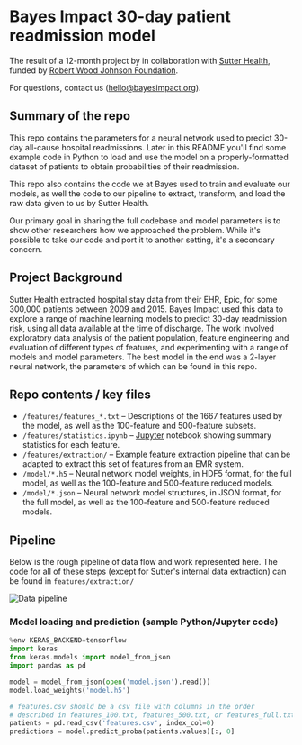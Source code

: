 # Bayes Impact 30-day patient readmission model

The result of a 12-month project by in collaboration with [Sutter Health](http://www.sutterhealth.org/), funded by [Robert Wood Johnson Foundation](http://www.rwjf.org/).

For questions, contact us (hello@bayesimpact.org).

## Summary of the repo

This repo contains the parameters for a neural network used to predict 30-day all-cause hospital readmissions. Later in this README you'll find some example code in Python to load and use the model on a properly-formatted dataset of patients to obtain probabilities of their readmission.

This repo also contains the code we at Bayes used to train and evaluate our models, as well the code to our pipeline to extract, transform, and load the raw data given to us by Sutter Health.

Our primary goal in sharing the full codebase and model parameters is to show other researchers how we approached the problem. While it's possible to take our code and port it to another setting, it's a secondary concern.

## Project Background

Sutter Health extracted hospital stay data from their EHR, Epic, for some 300,000 patients between 2009 and 2015. Bayes Impact used this data to explore a range of machine learning models to predict 30-day readmission risk, using all data available at the time of discharge. The work involved exploratory data analysis of the patient population, feature engineering and evaluation of different types of features, and experimenting with a range of models and model parameters. The best model in the end was a 2-layer neural network, the parameters of which can be found in this repo.

## Repo contents / key files

- `/features/features_*.txt` – Descriptions of the 1667 features used by the model, as well as the 100-feature and 500-feature subsets.
- `/features/statistics.ipynb` – [Jupyter](http://jupyter.org/) notebook showing summary statistics for each feature.
- `/features/extraction/` – Example feature extraction pipeline that can be adapted to extract this set of features from an EMR system.
- `/model/*.h5` – Neural network model weights, in HDF5 format, for the full model, as well as the 100-feature and 500-feature reduced models.
- `/model/*.json` – Neural network model structures, in JSON format, for the full model, as well as the 100-feature and 500-feature reduced models.

## Pipeline

Below is the rough pipeline of data flow and work represented here. The code for all of these steps (except for Sutter's internal data extraction) can be found in `features/extraction/`

![Data pipeline](https://github.com/bayesimpact/readmission-risk/blob/master/doc/images/data-pipeline.png?raw=true)

### Model loading and prediction (sample Python/Jupyter code)

```python
%env KERAS_BACKEND=tensorflow
import keras
from keras.models import model_from_json
import pandas as pd

model = model_from_json(open('model.json').read())
model.load_weights('model.h5')

# features.csv should be a csv file with columns in the order
# described in features_100.txt, features_500.txt, or features_full.txt.
patients = pd.read_csv('features.csv', index_col=0)
predictions = model.predict_proba(patients.values)[:, 0]
```

